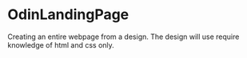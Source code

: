 # OdinLandingPage
Creating an entire webpage from a design. The design will use require knowledge of html and css only. 

